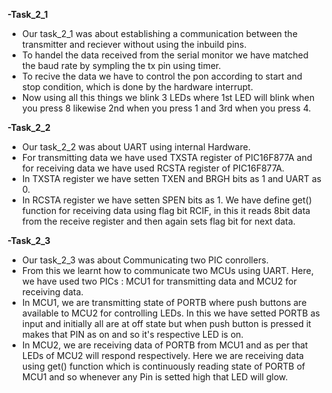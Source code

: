 
**-Task_2_1**

* Our task_2_1 was about establishing a communication between the transmitter and reciever without using the inbuild pins.
* To handel the data received from the serial monitor we have matched the baud rate by sympling the tx pin using timer.
* To recive the data we have to control the pon according to start and stop condition, which is done by the hardware interrupt.
* Now using all this things we blink 3 LEDs where 1st LED will blink when you press 8 likewise 2nd when you press 1 and 3rd when you press 4.<br/> 

**-Task_2_2**
  
* Our task_2_2 was about UART using internal Hardware.
* For transmitting data we have used TXSTA register of PIC16F877A and for receiving data we have used RCSTA register of PIC16F877A.
* In TXSTA register we have setten TXEN and BRGH bits as 1 and UART as 0. 
* In RCSTA register we have setten SPEN bits as 1. We have define get() function for receiving data using flag bit RCIF, in this it reads 8bit data from the receive register and then again sets flag bit for next data.<br/>

**-Task_2_3**
  
* Our task_2_3 was about Communicating two PIC conrollers.
* From this we learnt how to communicate two MCUs using UART. Here, we have used two PICs : MCU1 for transmitting data and MCU2 for receiving data.
* In MCU1, we are transmitting state of PORTB where push buttons are available to MCU2 for controlling LEDs. In this we have setted PORTB as input and initially all are at off state but when push button is pressed it makes that PIN as on and so it's respective LED is on.
* In MCU2, we are receiving data of PORTB from MCU1 and as per that LEDs of MCU2 will respond respectively. Here we are receiving data using get() function which is continuously reading state of PORTB of MCU1 and so whenever any Pin is setted high that LED will glow. 
